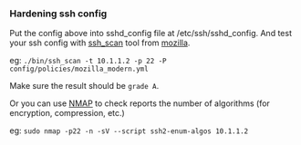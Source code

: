 ### Hardening ssh config

Put the config above into sshd_config file at /etc/ssh/sshd_config. And test your ssh config with [ssh_scan](https://github.com/mozilla/ssh_scan) tool from [mozilla](https://github.com/mozilla).

eg: `./bin/ssh_scan -t 10.1.1.2 -p 22 -P config/policies/mozilla_modern.yml`

Make sure the result should be `grade A`.

Or you can use [NMAP](https://nmap.org) to check reports the number of algorithms (for encryption, compression, etc.)

eg: `sudo nmap -p22 -n -sV --script ssh2-enum-algos 10.1.1.2`
